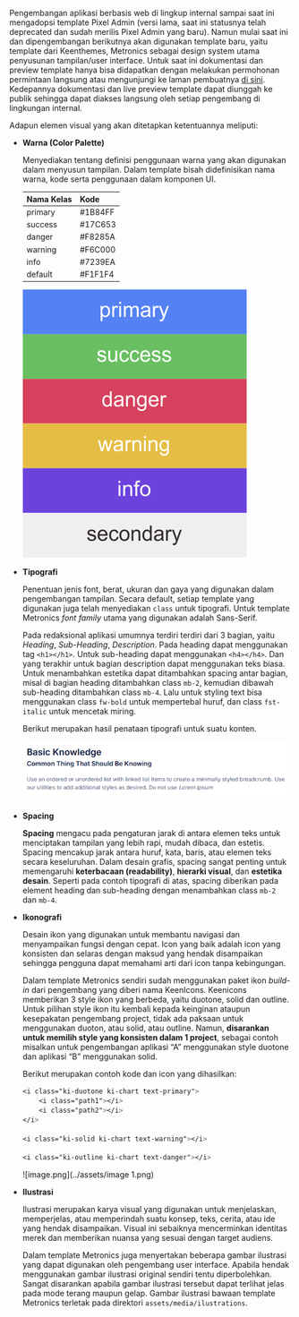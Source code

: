 Pengembangan aplikasi berbasis web di lingkup internal sampai saat ini mengadopsi template Pixel Admin (versi lama, saat ini statusnya telah deprecated dan sudah merilis Pixel Admin yang baru).  Namun mulai saat ini dan dipengembangan berikutnya akan digunakan template baru, yaitu template dari Keenthemes, Metronics sebagai design system utama penyusunan tampilan/user interface. Untuk saat ini dokumentasi dan preview template hanya bisa didapatkan dengan melakukan permohonan permintaan langsung atau mengunjungi ke laman pembuatnya [di sini](https://preview.keenthemes.com/metronic8/demo1/). Kedepannya dokumentasi dan live preview template dapat diunggah ke publik sehingga dapat diakses langsung oleh setiap pengembang di lingkungan internal.

Adapun elemen visual yang akan ditetapkan ketentuannya meliputi:

- **Warna (Color Palette)**
    
    Menyediakan tentang definisi penggunaan warna yang akan digunakan dalam menyusun tampilan. Dalam template bisah didefinisikan nama warna, kode serta penggunaan dalam komponen UI. 
    
    | Nama Kelas | Kode |
    | --- | --- |
    | primary | #1B84FF |
    | success | #17C653 |
    | danger | #F8285A |
    | warning | #F6C000 |
    | info | #7239EA |
    | default | #F1F1F4 |
    
    ![cp-metro.png](../assets/cp-metro.png)
    
- **Tipografi**
    
    Penentuan jenis font, berat, ukuran dan gaya yang digunakan dalam pengembangan tampilan. Secara default, setiap template yang digunakan juga telah menyediakan `class` untuk tipografi. Untuk template Metronics *font family* utama yang digunakan adalah Sans-Serif.
    
    Pada redaksional aplikasi umumnya terdiri terdiri dari 3 bagian, yaitu *Heading*, *Sub-Heading*, *Description*. Pada heading dapat menggunakan tag `<h1></h1>`. Untuk sub-heading dapat menggunakan `<h4></h4>`. Dan yang terakhir untuk bagian description dapat menggunakan teks biasa. Untuk menambahkan estetika dapat ditambahkan spacing antar bagian, misal di bagian heading ditambahkan class `mb-2`, kemudian dibawah sub-heading ditambahkan class `mb-4`.  Lalu untuk styling text bisa menggunakan class `fw-bold` untuk mempertebal huruf, dan class `fst-italic` untuk mencetak miring. 
    
    Berikut merupakan hasil penataan tipografi untuk suatu konten.
    
    ![image.png](../assets/image.png)
    
- **Spacing**
    
    **Spacing** mengacu pada pengaturan jarak di antara elemen teks untuk menciptakan tampilan yang lebih rapi, mudah dibaca, dan estetis. Spacing mencakup jarak antara huruf, kata, baris, atau elemen teks secara keseluruhan. Dalam desain grafis, spacing sangat penting untuk memengaruhi **keterbacaan (readability)**, **hierarki visual**, dan **estetika desain**. Seperti pada contoh tipografi di atas, spacing diberikan pada element heading dan sub-heading dengan menambahkan class `mb-2` dan `mb-4`.
    
- **Ikonografi**
    
    Desain ikon yang digunakan untuk membantu navigasi dan menyampaikan fungsi dengan cepat. Icon yang baik adalah icon yang konsisten dan selaras dengan maksud yang hendak disampaikan sehingga pengguna dapat memahami arti dari icon tanpa kebingungan. 
    
    Dalam template Metronics sendiri sudah menggunakan paket ikon *build-in* dari pengembang yang diberi nama KeenIcons. Keenicons memberikan 3 style ikon yang berbeda, yaitu duotone, solid dan outline. Untuk pilihan style ikon itu kembali kepada keinginan ataupun kesepakatan pengembang project, tidak ada paksaan untuk menggunakan duoton, atau solid, atau outline. Namun, **disarankan untuk memilih style yang konsisten dalam 1 project**, sebagai contoh misalkan untuk pengembangan aplikasi “A” menggunakan style duotone dan aplikasi “B” menggunakan solid.
    
    Berikut merupakan contoh kode dan icon yang dihasilkan:
    
    ```css
    <i class="ki-duotone ki-chart text-primary">
        <i class="path1"></i>
        <i class="path2"></i>
    </i>
    
    <i class="ki-solid ki-chart text-warning"></i>
    
    <i class="ki-outline ki-chart text-danger"></i>
    ```
    
    ![image.png](../assets/image 1.png)
    
- **Ilustrasi**
    
    Ilustrasi merupakan karya visual yang digunakan untuk menjelaskan, memperjelas, atau memperindah suatu konsep, teks, cerita, atau ide yang hendak disampaikan. Visual ini sebaiknya mencerminkan identitas merek dan memberikan nuansa yang sesuai dengan target audiens. 
    
    Dalam template Metronics juga menyertakan beberapa gambar ilustrasi yang dapat digunakan oleh pengembang user interface. Apabila hendak menggunakan gambar ilustrasi original sendiri tentu diperbolehkan. Sangat disarankan apabila gambar ilustrasi tersebut dapat terlihat jelas pada mode terang maupun gelap. Gambar ilustrasi bawaan template Metronics terletak pada direktori `assets/media/ilustrations`.
    